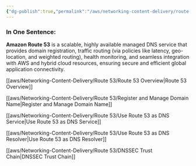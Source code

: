 ```yaml
---
{"dg-publish":true,"permalink":"/aws/networking-content-delivery/route-53/aws-route-53-ecosystem-and-use-cases/"}
---
```


### In One Sentence:
**Amazon Route 53** is a scalable, highly available managed DNS service that provides domain registration, traffic routing (via policies like latency, geo-location, and weighted routing), health monitoring, and seamless integration with AWS and hybrid cloud resources, ensuring secure and efficient global application connectivity.

[[aws/Networking-Content-Delivery/Route 53/Route 53 Overview\|Route 53 Overview]]

[[aws/Networking-Content-Delivery/Route 53/Register and Manage Domain Name\|Register and Manage Domain Name]]

[[aws/Networking-Content-Delivery/Route 53/Use Route 53 as DNS Service\|Use Route 53 as DNS Service]]

[[aws/Networking-Content-Delivery/Route 53/Use Route 53 as DNS Resolver\|Use Route 53 as DNS Resolver]]

[[aws/Networking-Content-Delivery/Route 53/DNSSEC Trust Chain\|DNSSEC Trust Chain]]
